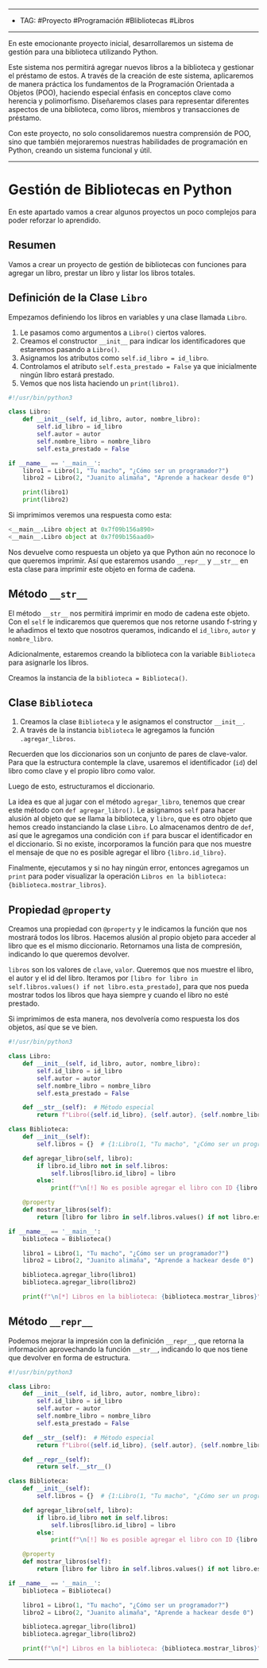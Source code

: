 
---
- TAG: #Proyecto #Programación #Blibliotecas #Libros
----
En este emocionante proyecto inicial, desarrollaremos un sistema de gestión para una biblioteca utilizando Python.

Este sistema nos permitirá agregar nuevos libros a la biblioteca y gestionar el préstamo de estos. A través de la creación de este sistema, aplicaremos de manera práctica los fundamentos de la Programación Orientada a Objetos (POO), haciendo especial énfasis en conceptos clave como herencia y polimorfismo. Diseñaremos clases para representar diferentes aspectos de una biblioteca, como libros, miembros y transacciones de préstamo.

Con este proyecto, no solo consolidaremos nuestra comprensión de POO, sino que también mejoraremos nuestras habilidades de programación en Python, creando un sistema funcional y útil.

----
# Gestión de Bibliotecas en Python

En este apartado vamos a crear algunos proyectos un poco complejos para poder reforzar lo aprendido.

## Resumen

Vamos a crear un proyecto de gestión de bibliotecas con funciones para agregar un libro, prestar un libro y listar los libros totales.

## Definición de la Clase `Libro`

Empezamos definiendo los libros en variables y una clase llamada `Libro`.

1. Le pasamos como argumentos a `Libro()` ciertos valores.
2. Creamos el constructor `__init__` para indicar los identificadores que estaremos pasando a `Libro()`.
3. Asignamos los atributos como `self.id_libro = id_libro`.
4. Controlamos el atributo `self.esta_prestado = False` ya que inicialmente ningún libro estará prestado.
5. Vemos que nos lista haciendo un `print(libro1)`.

```python
#!/usr/bin/python3

class Libro:
    def __init__(self, id_libro, autor, nombre_libro):
        self.id_libro = id_libro
        self.autor = autor
        self.nombre_libro = nombre_libro
        self.esta_prestado = False

if __name__ == '__main__':
    libro1 = Libro(1, "Tu macho", "¿Cómo ser un programador?")
    libro2 = Libro(2, "Juanito alimaña", "Aprende a hackear desde 0")

    print(libro1)
    print(libro2)
```

Si imprimimos veremos una respuesta como esta:

```python
<__main__.Libro object at 0x7f09b156a890>
<__main__.Libro object at 0x7f09b156aad0>
```

Nos devuelve como respuesta un objeto ya que Python aún no reconoce lo que queremos imprimir. Así que estaremos usando `__repr__` y `__str__` en esta clase para imprimir este objeto en forma de cadena.

## Método `__str__`

El método `__str__` nos permitirá imprimir en modo de cadena este objeto. Con el `self` le indicaremos que queremos que nos retorne usando f-string y le añadimos el texto que nosotros queramos, indicando el `id_libro`, `autor` y `nombre_libro`.

Adicionalmente, estaremos creando la biblioteca con la variable `Biblioteca` para asignarle los libros. 

Creamos la instancia de la `biblioteca = Biblioteca()`.

## Clase `Biblioteca`

1. Creamos la clase `Biblioteca` y le asignamos el constructor `__init__`.
2. A través de la instancia `biblioteca` le agregamos la función `.agregar_libros`.

Recuerden que los diccionarios son un conjunto de pares de clave-valor. Para que la estructura contemple la clave, usaremos el identificador (`id`) del libro como clave y el propio libro como valor.

Luego de esto, estructuramos el diccionario.

La idea es que al jugar con el método `agregar_libro`, tenemos que crear este método con `def agregar_libro()`. Le asignamos `self` para hacer alusión al objeto que se llama la biblioteca, y `libro`, que es otro objeto que hemos creado instanciando la clase `Libro`. Lo almacenamos dentro de `def`, así que le agregamos una condición con `if` para buscar el identificador en el diccionario. Si no existe, incorporamos la función para que nos muestre el mensaje de que no es posible agregar el libro `{libro.id_libro}`.

Finalmente, ejecutamos y si no hay ningún error, entonces agregamos un `print` para poder visualizar la operación `Libros en la biblioteca: {biblioteca.mostrar_libros}`.

## Propiedad `@property`

Creamos una propiedad con `@property` y le indicamos la función que nos mostrará todos los libros. Hacemos alusión al propio objeto para acceder al libro que es el mismo diccionario. Retornamos una lista de compresión, indicando lo que queremos devolver.

`libros` son los valores de `clave`, `valor`. Queremos que nos muestre el libro, el autor y el id del libro. Iteramos por `[libro for libro in self.libros.values() if not libro.esta_prestado]`, para que nos pueda mostrar todos los libros que haya siempre y cuando el libro no esté prestado.

Si imprimimos de esta manera, nos devolvería como respuesta los dos objetos, así que se ve bien.

```python
#!/usr/bin/python3

class Libro:
    def __init__(self, id_libro, autor, nombre_libro):
        self.id_libro = id_libro
        self.autor = autor
        self.nombre_libro = nombre_libro
        self.esta_prestado = False

    def __str__(self):  # Método especial
        return f"Libro({self.id_libro}, {self.autor}, {self.nombre_libro})"

class Biblioteca:
    def __init__(self):
        self.libros = {}  # {1:Libro(1, "Tu macho", "¿Cómo ser un programador?"), 2:Libro(2, "Juanito alimaña", "Aprende a hackear desde 0")}

    def agregar_libro(self, libro):
        if libro.id_libro not in self.libros:
            self.libros[libro.id_libro] = libro
        else:
            print(f"\n[!] No es posible agregar el libro con ID {libro.id_libro}")

    @property
    def mostrar_libros(self):
        return [libro for libro in self.libros.values() if not libro.esta_prestado]

if __name__ == '__main__':
    biblioteca = Biblioteca()

    libro1 = Libro(1, "Tu macho", "¿Cómo ser un programador?")
    libro2 = Libro(2, "Juanito alimaña", "Aprende a hackear desde 0")

    biblioteca.agregar_libro(libro1)
    biblioteca.agregar_libro(libro2)

    print(f"\n[*] Libros en la biblioteca: {biblioteca.mostrar_libros}")
```

## Método `__repr__`

Podemos mejorar la impresión con la definición `__repr__`, que retorna la información aprovechando la función `__str__`, indicando lo que nos tiene que devolver en forma de estructura.

```python
#!/usr/bin/python3

class Libro:
    def __init__(self, id_libro, autor, nombre_libro):
        self.id_libro = id_libro
        self.autor = autor
        self.nombre_libro = nombre_libro
        self.esta_prestado = False

    def __str__(self):  # Método especial
        return f"Libro({self.id_libro}, {self.autor}, {self.nombre_libro})"

    def __repr__(self):
        return self.__str__()

class Biblioteca:
    def __init__(self):
        self.libros = {}  # {1:Libro(1, "Tu macho", "¿Cómo ser un programador?"), 2:Libro(2, "Juanito alimaña", "Aprende a hackear desde 0")}

    def agregar_libro(self, libro):
        if libro.id_libro not in self.libros:
            self.libros[libro.id_libro] = libro
        else:
            print(f"\n[!] No es posible agregar el libro con ID {libro.id_libro}")

    @property
    def mostrar_libros(self):
        return [libro for libro in self.libros.values() if not libro.esta_prestado]

if __name__ == '__main__':
    biblioteca = Biblioteca()

    libro1 = Libro(1, "Tu macho", "¿Cómo ser un programador?")
    libro2 = Libro(2, "Juanito alimaña", "Aprende a hackear desde 0")

    biblioteca.agregar_libro(libro1)
    biblioteca.agregar_libro(libro2)

    print(f"\n[*] Libros en la biblioteca: {biblioteca.mostrar_libros}")
```

---
